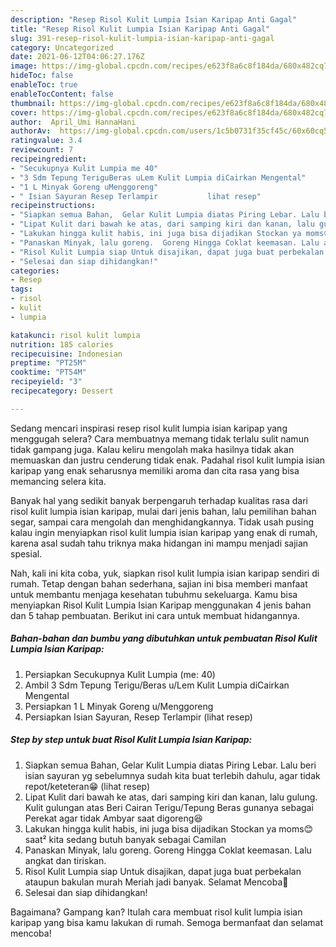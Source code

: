 ```yaml
---
description: "Resep Risol Kulit Lumpia Isian Karipap Anti Gagal"
title: "Resep Risol Kulit Lumpia Isian Karipap Anti Gagal"
slug: 391-resep-risol-kulit-lumpia-isian-karipap-anti-gagal
category: Uncategorized
date: 2021-06-12T04:06:27.176Z
image: https://img-global.cpcdn.com/recipes/e623f8a6c8f184da/680x482cq70/risol-kulit-lumpia-isian-karipap-foto-resep-utama.jpg
hideToc: false
enableToc: true
enableTocContent: false
thumbnail: https://img-global.cpcdn.com/recipes/e623f8a6c8f184da/680x482cq70/risol-kulit-lumpia-isian-karipap-foto-resep-utama.jpg
cover: https://img-global.cpcdn.com/recipes/e623f8a6c8f184da/680x482cq70/risol-kulit-lumpia-isian-karipap-foto-resep-utama.jpg
author:  April_Umi HannaHani
authorAv:  https://img-global.cpcdn.com/users/1c5b0731f35cf45c/60x60cq50/avatar.jpg
ratingvalue: 3.4
reviewcount: 7
recipeingredient:
- "Secukupnya Kulit Lumpia me 40"
- "3 Sdm Tepung TeriguBeras uLem Kulit Lumpia diCairkan Mengental"
- "1 L Minyak Goreng uMenggoreng"
- " Isian Sayuran Resep Terlampir           lihat resep"
recipeinstructions:
- "Siapkan semua Bahan,  Gelar Kulit Lumpia diatas Piring Lebar. Lalu beri isian sayuran yg sebelumnya sudah kita buat terlebih dahulu, agar tidak repot/keteteran😁           (lihat resep)"
- "Lipat Kulit dari bawah ke atas, dari samping kiri dan kanan, lalu gulung. Kulit gulungan atas Beri Cairan Terigu/Tepung Beras gunanya sebagai Perekat agar tidak Ambyar saat digoreng😆"
- "Lakukan hingga kulit habis, ini juga bisa dijadikan Stockan ya moms😊 saat² kita sedang butuh banyak sebagai Camilan"
- "Panaskan Minyak, lalu goreng.  Goreng Hingga Coklat keemasan. Lalu angkat dan tiriskan."
- "Risol Kulit Lumpia siap Untuk disajikan, dapat juga buat perbekalan ataupun bakulan murah Meriah jadi banyak. Selamat Mencoba🤗"
- "Selesai dan siap dihidangkan!"
categories:
- Resep
tags:
- risol
- kulit
- lumpia

katakunci: risol kulit lumpia 
nutrition: 185 calories
recipecuisine: Indonesian
preptime: "PT25M"
cooktime: "PT54M"
recipeyield: "3"
recipecategory: Dessert

---
```



Sedang mencari inspirasi resep risol kulit lumpia isian karipap yang menggugah selera? Cara membuatnya memang tidak terlalu sulit namun tidak gampang juga. Kalau keliru mengolah maka hasilnya tidak akan memuaskan dan justru cenderung tidak enak. Padahal risol kulit lumpia isian karipap yang enak seharusnya memiliki aroma dan cita rasa yang bisa memancing selera kita.


Banyak hal yang sedikit banyak berpengaruh terhadap kualitas rasa dari risol kulit lumpia isian karipap, mulai dari jenis bahan, lalu pemilihan bahan segar, sampai cara mengolah dan menghidangkannya. Tidak usah pusing kalau ingin menyiapkan risol kulit lumpia isian karipap yang enak di rumah, karena asal sudah tahu triknya maka hidangan ini mampu menjadi sajian spesial.




Nah, kali ini kita coba, yuk, siapkan risol kulit lumpia isian karipap sendiri di rumah. Tetap dengan bahan sederhana, sajian ini bisa memberi manfaat untuk membantu menjaga kesehatan tubuhmu sekeluarga. Kamu bisa menyiapkan Risol Kulit Lumpia Isian Karipap menggunakan 4 jenis bahan dan 5 tahap pembuatan. Berikut ini cara untuk membuat hidangannya.

<!--inarticleads1-->

##### Bahan-bahan dan bumbu yang dibutuhkan untuk pembuatan Risol Kulit Lumpia Isian Karipap:

1. Persiapkan Secukupnya Kulit Lumpia (me: 40)
1. Ambil 3 Sdm Tepung Terigu/Beras u/Lem Kulit Lumpia diCairkan Mengental
1. Persiapkan 1 L Minyak Goreng u/Menggoreng
1. Persiapkan  Isian Sayuran, Resep Terlampir           (lihat resep)




<!--inarticleads2-->

##### Step by step untuk buat Risol Kulit Lumpia Isian Karipap:

1. Siapkan semua Bahan,  Gelar Kulit Lumpia diatas Piring Lebar. Lalu beri isian sayuran yg sebelumnya sudah kita buat terlebih dahulu, agar tidak repot/keteteran😁           (lihat resep)
1. Lipat Kulit dari bawah ke atas, dari samping kiri dan kanan, lalu gulung. Kulit gulungan atas Beri Cairan Terigu/Tepung Beras gunanya sebagai Perekat agar tidak Ambyar saat digoreng😆
1. Lakukan hingga kulit habis, ini juga bisa dijadikan Stockan ya moms😊 saat² kita sedang butuh banyak sebagai Camilan
1. Panaskan Minyak, lalu goreng.  Goreng Hingga Coklat keemasan. Lalu angkat dan tiriskan.
1. Risol Kulit Lumpia siap Untuk disajikan, dapat juga buat perbekalan ataupun bakulan murah Meriah jadi banyak. Selamat Mencoba🤗
1. Selesai dan siap dihidangkan!



Bagaimana? Gampang kan? Itulah cara membuat risol kulit lumpia isian karipap yang bisa kamu lakukan di rumah. Semoga bermanfaat dan selamat mencoba!
